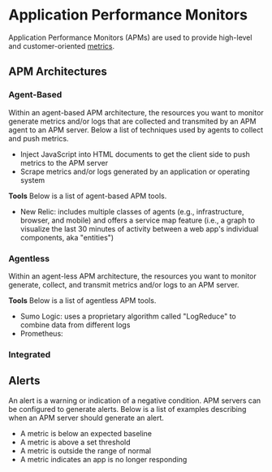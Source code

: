 # Application Performance Monitors
Application Performance Monitors (APMs) are used to provide high-level and customer-oriented [metrics](/cloud/monitoring/README.md#metrics). 

## APM Architectures
### Agent-Based
Within an agent-based APM architecture, the resources you want to monitor generate metrics and/or logs that are collected and transmited by an APM agent to an APM server. Below a list of techniques used by agents to collect and push metrics. 
* Inject JavaScript into HTML documents to get the client side to push metrics to the APM server
* Scrape metrics and/or logs generated by an application or operating system

**Tools**
Below is a list of agent-based APM tools. 
* New Relic: includes multiple classes of agents (e.g., infrastructure, browser, and mobile) and offers a service map feature (i.e., a graph to visualize the last 30 minutes of activity between a web app's individual components, aka "entities")

### Agentless
Within an agent-less APM architecture, the resources you want to monitor generate, collect, and transmit metrics and/or logs to an APM server. 

**Tools**
Below is a list of agentless APM tools. 
* Sumo Logic: uses a proprietary algorithm called "LogReduce" to combine data from different logs
* Prometheus: 

### Integrated 


## Alerts  
An alert is a warning or indication of a negative condition. APM servers can be configured to generate alerts. Below is a list of examples describing when an APM server should generate an alert. 
* A metric is below an expected baseline
* A metric is above a set threshold
* A metric is outside the range of normal
* A metric indicates an app is no longer responding
